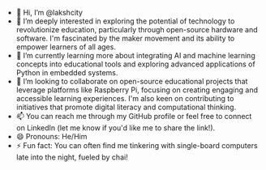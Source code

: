 - 👋 Hi, I’m @lakshcity
- 👀 I’m deeply interested in exploring the potential of technology to revolutionize education, particularly through open-source hardware and software. I'm fascinated by the maker movement and its ability to empower learners of all ages.
- 🌱 I’m currently learning more about integrating AI and machine learning concepts into educational tools and exploring advanced applications of Python in embedded systems.
- 💞️ I’m looking to collaborate on open-source educational projects that leverage platforms like Raspberry Pi, focusing on creating engaging and accessible learning experiences. I'm also keen on contributing to initiatives that promote digital literacy and computational thinking.
- 📫 You can reach me through my GitHub profile or feel free to connect on LinkedIn (let me know if you'd like me to share the link!).
- 😄 Pronouns: He/Him
- ⚡ Fun fact: You can often find me tinkering with single-board computers late into the night, fueled by chai!

<!---
lakshcity/lakshcity is a ✨ special ✨ repository because its `README.md` (this file) appears on your GitHub profile.
You can click the Preview link to take a look at your changes.
--->
